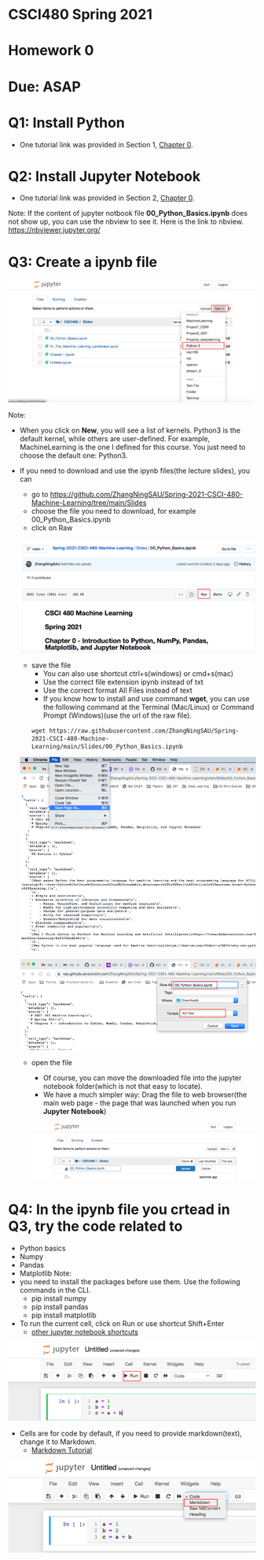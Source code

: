 # CSCI480 Spring 2021
# Homework 0
# Due: ASAP
# Q1: Install Python
+ One tutorial link was provided in Section 1, [Chapter 0](https://github.com/ZhangNingSAU/Spring-2021-CSCI-480-Machine-Learning/blob/main/Slides/00_Python_Basics.ipynb).
# Q2: Install Jupyter Notebook
+ One tutorial link was provided in Section 2, [Chapter 0](https://github.com/ZhangNingSAU/Spring-2021-CSCI-480-Machine-Learning/blob/main/Slides/00_Python_Basics.ipynb).

Note: If the content of jupyter notbook file **00_Python_Basics.ipynb** does not show up, you can use the nbview to see it. Here is the link to nbview. https://nbviewer.jupyter.org/

# Q3: Create a ipynb file

![newipynb](../Resources/HW0-newipynb.png)

Note: 
+ When you click on **New**, you will see a list of kernels. Python3 is the default kernel, while others are user-defined. For example, MachineLearning is the one I defined for this course. You just need to choose the default one: Python3. 

+ If you need to download and use the ipynb files(the lecture slides), you can
  - go to https://github.com/ZhangNingSAU/Spring-2021-CSCI-480-Machine-Learning/tree/main/Slides
  - choose the file you need to download, for example 00_Python_Basics.ipynb
  - click on Raw
  
  ![raw](../Resources/HW0-raw.png)
  
  - save the file
    + You can also use shortcut ctrl+s(windows) or cmd+s(mac)
    + Use the correct file extension ipynb instead of txt
    + Use the correct format All Files instead of text
    + If you know how to install and use command **wget**, you can use the following command at the Terminal (Mac/Linux) or Command Prompt (Windows)(use the url of the raw file).
    ~~~~~
    wget https://raw.githubusercontent.com/ZhangNingSAU/Spring-2021-CSCI-480-Machine-Learning/main/Slides/00_Python_Basics.ipynb
    ~~~~~
  
  ![savepage1](../Resources/HW0-savepage1.png)
  
  ![savepage2](../Resources/HW0-savepage2.png)
  
  - open the file
    + Of course, you can move the downloaded file into the jupyter notebook folder(which is not that easy to locate).
    + We have a much simpler way: Drag the file to web browser(the main web page - the page that was launched when you run **Jupyter Notebook**)
    
    ![upload](../Resources/HW0-upload.png)
  
# Q4: In the ipynb file you crtead in Q3, try the code related to
  + Python basics
  + Numpy
  + Pandas
  + Matplotlib
Note:
+ you need to install the packages before use them. Use the following commands in the CLI.
  - pip install numpy
  - pip install pandas
  - pip install matplotlib
+ To run the current cell, click on Run or use shortcut Shift+Enter
  - [other jupyter notebook shortcuts](https://towardsdatascience.com/jypyter-notebook-shortcuts-bf0101a98330)

![runcell](../Resources/HW0-runcell.png)

+ Cells are for code by default, if you need to provide markdown(text), change it to Markdown.
  - [Markdown Tutorial](https://guides.github.com/features/mastering-markdown/)
 
![md](../Resources/HW0-md.png)



